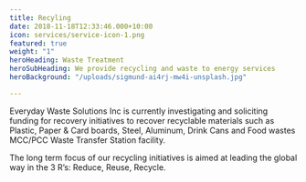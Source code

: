 ```yaml
---
title: Recyling
date: 2018-11-18T12:33:46.000+10:00
icon: services/service-icon-1.png
featured: true
weight: "1"
heroHeading: Waste Treatment
heroSubHeading: We provide recycling and waste to energy services
heroBackground: "/uploads/sigmund-ai4rj-mw4i-unsplash.jpg"

---
```

Everyday Waste Solutions Inc is currently investigating and soliciting funding for recovery initiatives to recover recyclable materials such as Plastic, Paper & Card boards, Steel, Aluminum, Drink Cans and Food wastes MCC/PCC Waste Transfer Station facility.

The long term focus of our recycling initiatives is aimed at leading the global way in the 3 R’s: Reduce, Reuse, Recycle.